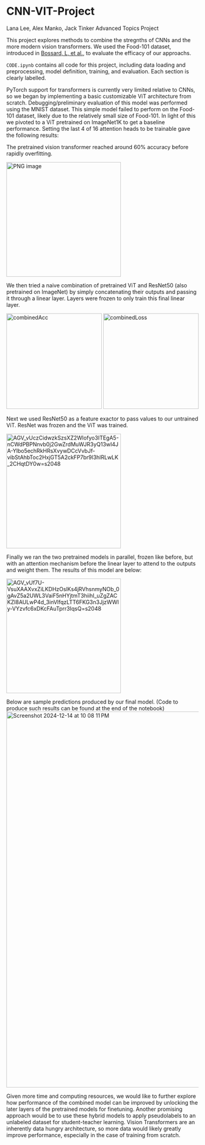 # CNN-VIT-Project
Lana Lee, Alex Manko, Jack Tinker Advanced Topics Project

This project explores methods to combine the stregnths of CNNs and the more modern vision transformers. We used the Food-101 dataset, introduced in [Bossard, L, et al.](https://link.springer.com/chapter/10.1007/978-3-319-10599-4_29), to evaluate the efficacy of our approachs.

`CODE.ipynb` contains all code for this project, including data loading and preprocessing, model definition, training, and evaluation. Each section is clearly labelled.

PyTorch support for transformers is currently very limited relative to CNNs, so we began by implementing a basic customizable ViT architecture from scratch. Debugging/preliminary evaluation of this model was performed using the MNIST dataset. This simple model failed to perform on the Food-101 dataset, likely due to the relatively small size of Food-101. In light of this we pivoted to a ViT pretrained on ImageNet1K to get a baseline performance. Setting the last 4 of 16 attention heads to be trainable gave the following results:

The pretrained vision transformer reached around 60% accuracy before rapidly overfitting.

<img width="300" alt="PNG image" src="https://github.com/user-attachments/assets/7f6cd3d6-7a55-4ab8-9a0a-e6670bc7c076" />

We then tried a naive combination of pretrained ViT and ResNet50 (also pretrained on ImageNet) by simply concatenating their outputs and passing it through a linear layer. Layers were frozen to only train this final linear layer.

<img width="250" alt="combinedAcc" src="https://github.com/user-attachments/assets/5dbd53e1-4dfe-4477-a78f-224b3d4a91d1" />
<img width="250" alt="combinedLoss" src="https://github.com/user-attachments/assets/b0561bf9-46b3-48f2-a55a-21d9cea6ad01" />

Next we used ResNet50 as a feature exactor to pass values to our untrained ViT. ResNet was frozen and the ViT was trained.

<img width="300" alt="AGV_vUczCidwzkSzsXZ2Wlofyo3ITEgA5-nCWdPBPNnvb0j2GwZrdMuWJR3yQ13wI4JA-Ylbo5echRkHRsXvywDCcVvbJf-vibStAhbToc2HxjGT5A2ckFP7br9l3hlRLwLK_2CHqtDY0w=s2048" src="https://github.com/user-attachments/assets/c949e784-dafc-4f4c-8a78-77e714a79f86" />

Finally we ran the two pretrained models in parallel, frozen like before, but with an attention mechanism before the linear layer to attend to the outputs and weight them. The results of this model are below:

<img width="300" alt="AGV_vUf7U-VsuXAAXvxZiLKDHzOslKs4jRVhsnmyNOb_0gAvZ5a2UWL3VaiF5nHYjtmT3hiihI_uZgZACKZI8AULwP4d_3inVlfqzLTT6FKG3n3JjzWWIy-VYzvfc6xDKcFAuTprr3IqsQ=s2048" src="https://github.com/user-attachments/assets/6ac49b02-2a47-4d2a-82a0-9b6848ff0953" />

Below are sample predictions produced by our final model. (Code to produce such results can be found at the end of the notebook)
<img width="984" alt="Screenshot 2024-12-14 at 10 08 11 PM" src="https://github.com/user-attachments/assets/eccff595-7be2-4d0b-ae57-30af99c9bcb7" />

Given more time and computing resources, we would like to further explore how performance of the combined model can be improved by unlocking the later layers of the pretrained models for finetuning. Another promising approach would be to use these hybrid models to apply pseudolabels to an unlabeled dataset for student-teacher learning. Vision Transformers are an inherently data hungry architecture, so more data would likely greatly improve performance, especially in the case of training from scratch.
